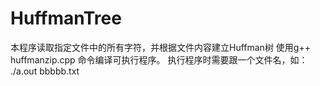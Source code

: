 # HuffmanTree
 
本程序读取指定文件中的所有字符，并根据文件内容建立Huffman树
使用g++ huffmanzip.cpp 命令编译可执行程序。
执行程序时需要跟一个文件名，如： ./a.out bbbbb.txt